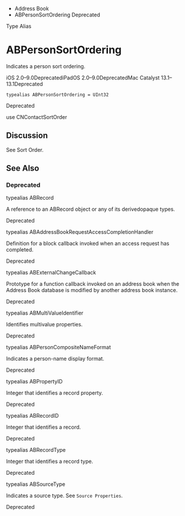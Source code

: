 

- Address Book
-  ABPersonSortOrdering Deprecated

Type Alias

# ABPersonSortOrdering

Indicates a person sort ordering.

iOS 2.0–9.0DeprecatediPadOS 2.0–9.0DeprecatedMac Catalyst 13.1–13.1Deprecated

``` source
typealias ABPersonSortOrdering = UInt32
```

Deprecated

use CNContactSortOrder

## Discussion

See Sort Order.

## See Also

### Deprecated

typealias ABRecord

A reference to an ABRecord object or any of its derivedopaque types.

Deprecated

typealias ABAddressBookRequestAccessCompletionHandler

Definition for a block callback invoked when an access request has completed.

Deprecated

typealias ABExternalChangeCallback

Prototype for a function callback invoked on an address book when the Address Book database is modified by another address book instance.

Deprecated

typealias ABMultiValueIdentifier

Identifies multivalue properties.

Deprecated

typealias ABPersonCompositeNameFormat

Indicates a person-name display format.

Deprecated

typealias ABPropertyID

Integer that identifies a record property.

Deprecated

typealias ABRecordID

Integer that identifies a record.

Deprecated

typealias ABRecordType

Integer that identifies a record type.

Deprecated

typealias ABSourceType

Indicates a source type. See `Source Properties`.

Deprecated


